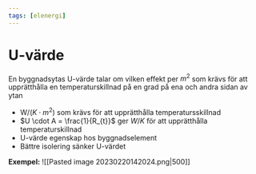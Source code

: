 ```yaml
---
tags: [elenergi]
---
```

# U-värde
En byggnadsytas U-värde talar om vilken effekt per $m^{2}$ som krävs för att upprätthålla en temperaturskillnad på en grad på ena och andra sidan av ytan

- W/($K \cdot m^{2}$) som krävs för att upprätthålla temperatursskillnad
- $U \cdot A = \frac{1}{R_{t}}$ ger $W/K$ för att upprätthålla temperaturskillnad
- U-värde egenskap hos byggnadselement
- Bättre isolering sänker U-värdet

**Exempel:**
![[Pasted image 20230220142024.png|500]]
